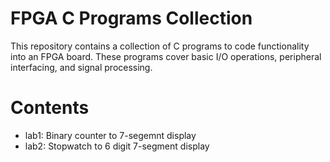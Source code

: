 # FPGA C Programs Collection

This repository contains a collection of C programs to code functionality into an FPGA board. These programs cover basic I/O operations, peripheral interfacing, and signal processing.

# Contents 
- lab1: Binary counter to 7-segemnt display
- lab2: Stopwatch to 6 digit 7-segment display
